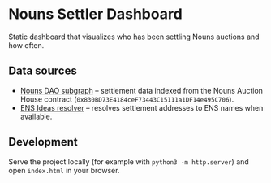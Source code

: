 # Nouns Settler Dashboard

Static dashboard that visualizes who has been settling Nouns auctions and how often.

## Data sources

* [Nouns DAO subgraph](https://thegraph.com/hosted-service/subgraph/nounsdao/nouns-subgraph) – settlement data indexed from the Nouns Auction House contract (`0x830BD73E4184ceF73443C15111a1DF14e495C706`).
* [ENS Ideas resolver](https://ensideas.com/) – resolves settlement addresses to ENS names when available.

## Development

Serve the project locally (for example with `python3 -m http.server`) and open `index.html` in your browser.

